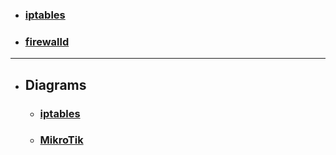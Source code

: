 * ### [iptables](md-files/iptables.md)
* ### [firewalld](md-files/firewalld.md)

---
* ## Diagrams
  * ### [iptables](md-files/diagrams/iptables.md)
  * ### [MikroTik](md-files/diagrams/mikrotik.md)